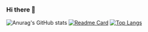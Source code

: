 ### Hi there 👋

<!--
**habtor/habtor** is a ✨ _special_ ✨ repository because its `README.md` (this file) appears on your GitHub profile.

Here are some ideas to get you started:

- 🔭 I’m currently working on ...
- 🌱 I’m currently learning ...
- 👯 I’m looking to collaborate on ...
- 🤔 I’m looking for help with ...
- 💬 Ask me about ...
- 📫 How to reach me: ...
- 😄 Pronouns: ...
- ⚡ Fun fact: ...
-->
![Anurag's GitHub stats](https://github-readme-stats.vercel.app/api?username=habtor&show_icons=true&theme=radical)
[![Readme Card](https://github-readme-stats.vercel.app/api/pin/?username=habtor&repo=Weather)](https://github.com/anuraghazra/github-readme-stats)
[![Top Langs](https://github-readme-stats.vercel.app/api/top-langs/?username=habtor)](https://github.com/anuraghazra/github-readme-stats)
